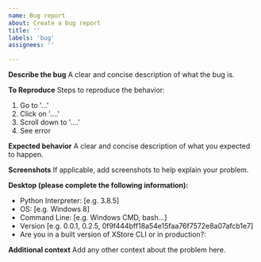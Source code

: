 ```yaml
---
name: Bug report
about: Create a bug report
title: ''
labels: 'bug'
assignees: ''

---
```


**Describe the bug**
A clear and concise description of what the bug is.

**To Reproduce**
Steps to reproduce the behavior:
1. Go to '...'
2. Click on '....'
3. Scroll down to '....'
4. See error

**Expected behavior**
A clear and concise description of what you expected to happen.

**Screenshots**
If applicable, add screenshots to help explain your problem.

**Desktop (please complete the following information):**
 - Python Interpreter: [e.g. 3.8.5]
 - OS: [e.g. Windows 8]
 - Command Line: [e.g. Windows CMD, bash...]
 - Version [e.g. 0.0.1, 0.2.5, 0f9f444bff18a54e15faa76f7572e8a07afcb1e7]
 - Are you in a built version of XStore CLI or in production?:

**Additional context**
Add any other context about the problem here.
